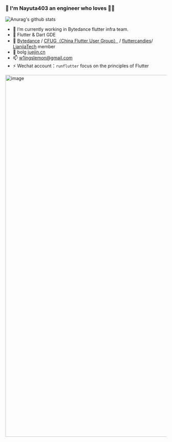 ### 👋 I'm Nayuta403 an engineer who loves 🎵🎸

![Anurag's github stats](https://github-readme-stats.vercel.app/api?username=Nayuta403)

- 🔭 I’m currently working in Bytedance flutter infra team.
- 🌱 Flutter & Dart GDE
- 🏡 [Bytedance](https://github.com/bytedance) / [CFUG（China Flutter User Group）](https://github.com/cfug) / [fluttercandies](https://github.com/fluttercandies)/ [LianjiaTech](https://github.com/LianjiaTech) member
- 💬 bolg [juejin.cn](https://juejin.cn/user/4309694831660711)
- 📫 w1ingslemon@gmail.com
- ⚡ Wechat account：`runflutter` focus on the principles of Flutter

<img width="1128" alt="image" src="https://user-images.githubusercontent.com/40540394/171877314-efd70866-a921-42b8-99b1-e55c698bc72e.png">

<!--
**Nayuta403/Nayuta403** is a ✨ _special_ ✨ repository because its `README.md` (this file) appears on your GitHub profile.

Here are some ideas to get you started:

- 🔭 I’m currently working on ...
- 🌱 I’m currently learning ...
- 👯 I’m looking to collaborate on ...
- 🤔 I’m looking for help with ...
- 💬 Ask me about ...
- 📫 How to reach me: ...
- 😄 Pronouns: ...
- ⚡ Fun fact: ...
-->
